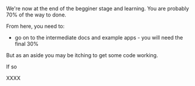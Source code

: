 

We're now at the end of the begginer stage and learning. You are probably 70% of the way to done. 

From here, you need to:

  - go on to the intermediate docs and example apps - you will need the final 30%

But as an aside you may be itching to get some code working. 

If so 

XXXX